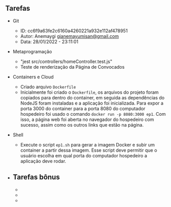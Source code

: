 ## Tarefas

- Git
    - ID: cc6f9a63fe2c6160a4260221a932e112af478951
    - Autor: Anemaygi <gianemayumisan@gmail.com>
    - Data: 28/01/2022 - 23:11:01


- Metaprogramação
    - "jest src/controllers/homeController.test.js"
    - Teste de renderização da Página de Convocados


- Containers e Cloud
    - Criado arquivo `Dockerfile`
    - Inicialmente foi criado o `Dockerfile`, os arquivos do projeto foram copiados para dentro do container, em seguida as dependências do NodeJS foram instaladas e a aplicação foi inicializada. Para expor a porta 3000 do container para a porta 8080 do computador hospedeiro foi usado o comando `docker run -p 8080:3000 ep1`. Com isso, a página web foi aberta no navegador do hospedeiro com sucesso, assim como os outros links que estão na página.


- Shell
    - Execute o script `ep1.sh` para gerar a imagem Docker e subir um container a partir dessa imagem. Esse script deve permitir que o usuário escolha em qual porta do computador hospedeiro a aplicação deve rodar.


- Tarefas bônus
    - 
    - 
    - 
    - 
